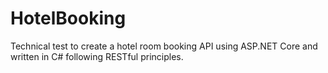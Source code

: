 # HotelBooking
Technical test to create a hotel room booking API using ASP.NET Core and written in C# following RESTful principles. 
